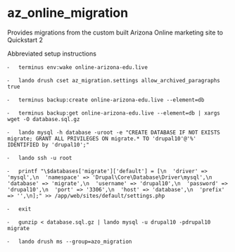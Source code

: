 # az_online_migration
Provides migrations from the custom built Arizona Online marketing site to Quickstart 2

Abbreviated setup instructions

	⁃	terminus env:wake online-arizona-edu.live 

	⁃	lando drush cset az_migration.settings allow_archived_paragraphs true

	⁃	terminus backup:create online-arizona-edu.live --element=db

	⁃	terminus backup:get online-arizona-edu.live --element=db | xargs wget -O database.sql.gz

	⁃	lando mysql -h database -uroot -e "CREATE DATABASE IF NOT EXISTS migrate; GRANT ALL PRIVILEGES ON migrate.* TO 'drupal10'@'%' IDENTIFIED by 'drupal10';"

	⁃	lando ssh -u root

	⁃	printf "\$databases['migrate']['default'] = [\n  'driver' => 'mysql',\n  'namespace' => 'Drupal\Core\Database\Driver\mysql',\n  'database' => 'migrate',\n  'username' => 'drupal10',\n  'password' => 'drupal10',\n  'port' => '3306',\n  'host' => 'database',\n  'prefix' => '',\n];" >> /app/web/sites/default/settings.php

	⁃	exit

	⁃	gunzip < database.sql.gz | lando mysql -u drupal10 -pdrupal10 migrate

	⁃	lando drush ms --group=azo_migration
